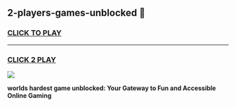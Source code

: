 
## 2-players-games-unblocked 👋
<h3>
<a href="https://premium.freeplayer.one?title=2-players-games-unblocked&ref=14F">CLICK TO PLAY</a></h3>
<hr>

<h3>
<a href="https://premium.freeplayer.one?title=2-players-games-unblocked&ref=14F">CLICK 2 PLAY</a>
  
</h3>

<a href="https://premium.freeplayer.one?title=2-players-games-unblocked&ref=12F/"><img src="https://clearcache.store/games.png"></a>


**worlds hardest game unblocked: Your Gateway to Fun and Accessible Online Gaming**
